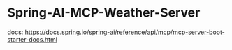 # Spring-AI-MCP-Weather-Server

docs: https://docs.spring.io/spring-ai/reference/api/mcp/mcp-server-boot-starter-docs.html
